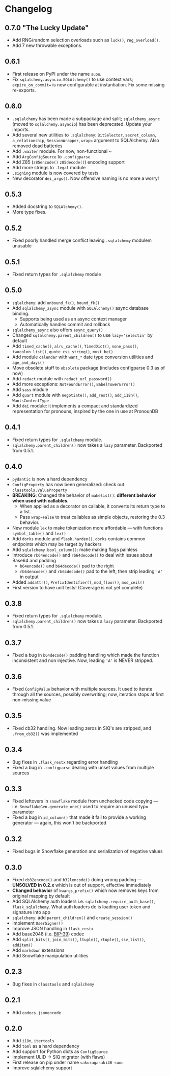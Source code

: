 # Changelog

## 0.7.0 "The Lucky Update"

+ Add RNG/random selection overloads such as `luck()`, `rng_overload()`.
+ Add 7 new throwable exceptions.

## 0.6.1

- First release on PyPI under the name `suou`.
- Fix `sqlalchemy.asyncio.SQLAlchemy()` to use context vars; `expire_on_commit=` is now configurable at instantiation. Fix some missing re-exports.

## 0.6.0

+ `.sqlalchemy` has been made a subpackage and split; `sqlalchemy_async` (moved to `sqlalchemy.asyncio`) has been deprecated. Update your imports.
+ Add several new utilities to `.sqlalchemy`: `BitSelector`, `secret_column`, `a_relationship`, `SessionWrapper`, 
  `wrap=` argument to SQLAlchemy. Also removed dead batteries
+ Add `.waiter` module. For now, non-functional ~
+ Add `ArgConfigSource` to `.configparse`
+ Add Z85 (`z85encode()` `z85decode()`) encoding support
+ Add more strings to `.legal` module
+ `.signing` module is now covered by tests
+ New decorator `dei_args()`. Now offensive naming is no more a worry!

## 0.5.3

- Added docstring to `SQLAlchemy()`.
- More type fixes.

## 0.5.2

- Fixed poorly handled merge conflict leaving `.sqlalchemy` modulem unusable

## 0.5.1

- Fixed return types for `.sqlalchemy` module

## 0.5.0

+ `sqlalchemy`: add `unbound_fk()`, `bound_fk()`
+ Add `sqlalchemy_async` module with `SQLAlchemy()` async database binding. 
    * Supports being used as an async context manager
    * Automatically handles commit and rollback
+ `sqlalchemy_async` also offers `async_query()`
+ Changed `sqlalchemy.parent_children()` to use `lazy='selectin'` by default
+ Add `timed_cache()`, `alru_cache()`, `TimedDict()`, `none_pass()`, `twocolon_list()`, `quote_css_string()`, `must_be()`
+ Add module `calendar` with `want_*` date type conversion utilities and `age_and_days()`
+ Move obsolete stuff to `obsolete` package (includes configparse 0.3 as of now)
+ Add `redact` module with `redact_url_password()`
+ Add more exceptions: `NotFoundError()`, `BabelTowerError()`
+ Add `sass` module
+ Add `quart` module with `negotiate()`, `add_rest()`, `add_i18n()`, `WantsContentType`
+ Add `dei` module: it implements a compact and standardized representation for pronouns, inspired by the one in use at PronounDB

## 0.4.1

- Fixed return types for `.sqlalchemy` module.
- `sqlalchemy.parent_children()` now takes a `lazy` parameter. Backported from 0.5.1.

## 0.4.0

+ `pydantic` is now a hard dependency
+ `ConfigProperty` has now been generalized: check out `classtools.ValueProperty`
+ **BREAKING**: Changed the behavior of `makelist()`: **different behavior when used with callables**.
    * When applied as a decorator on callable, it converts its return type to a list.
    * Pass `wrap=False` to treat callables as simple objects, restoring the 0.3 behavior.
+ New module `lex` to make tokenization more affordable — with functions `symbol_table()` and `lex()`
+ Add `dorks` module and `flask.harden()`. `dorks` contains common endpoints which may be target by hackers
+ Add `sqlalchemy.bool_column()`: make making flags painless
+ Introduce `rb64encode()` and `rb64decode()` to deal with issues about Base64 and padding
    * `b64encode()` and `b64decode()` pad to the right
    * `rb64encode()` and `rb64decode()` pad to the left, then strip leading `'A'` in output 
+ Added `addattr()`, `PrefixIdentifier()`, `mod_floor()`, `mod_ceil()`
+ First version to have unit tests! (Coverage is not yet complete)

## 0.3.8

- Fixed return types for `.sqlalchemy` module.
- `sqlalchemy.parent_children()` now takes a `lazy` parameter. Backported from 0.5.1.

## 0.3.7

- Fixed a bug in `b64decode()` padding handling which made the function inconsistent and non injective. Now, leading `'A'` is NEVER stripped.

## 0.3.6

- Fixed `ConfigValue` behavior with multiple sources. It used to iterate through all the sources, possibly overwriting; now, iteration stops at first non-missing value

## 0.3.5

- Fixed cb32 handling. Now leading zeros in SIQ's are stripped, and `.from_cb32()` was implemented

## 0.3.4

- Bug fixes in `.flask_restx` regarding error handling
- Fixed a bug in `.configparse` dealing with unset values from multiple sources

## 0.3.3

- Fixed leftovers in `snowflake` module from unchecked code copying — i.e. `SnowflakeGen.generate_one()` used to require an unused typ= parameter
- Fixed a bug in `id_column()` that made it fail to provide a working generator — again, this won't be backported

## 0.3.2

- Fixed bugs in Snowflake generation and serialization of negative values

## 0.3.0

- Fixed `cb32encode()` and `b32lencode()` doing wrong padding — **UNSOLVED in 0.2.x** which is out of support, effective immediately
- **Changed behavior** of `kwargs_prefix()` which now removes keys from original mapping by default
- Add SQLAlchemy auth loaders i.e. `sqlalchemy.require_auth_base()`, `flask_sqlalchemy`.
  What auth loaders do is loading user token and signature into app
- `sqlalchemy`: add `parent_children()` and `create_session()`
- Implement `UserSigner()`
- Improve JSON handling in `flask_restx`
- Add base2048 (i.e. [BIP-39](https://github.com/bitcoin/bips/blob/master/bip-0039.mediawiki)) codec
- Add `split_bits()`, `join_bits()`, `ltuple()`, `rtuple()`, `ssv_list()`, `additem()`
- Add `markdown` extensions
- Add Snowflake manipulation utilities

## 0.2.3

- Bug fixes in `classtools` and `sqlalchemy`

## 0.2.1

- Add `codecs.jsonencode`

## 0.2.0

- Add `i18n`, `itertools`
- Add `toml` as a hard dependency
- Add support for Python dicts as `ConfigSource`
- Implement ULID -> SIQ migrator (with flaws)
- First release on pip under name `sakuragasaki46-suou`
- Improve sqlalchemy support

